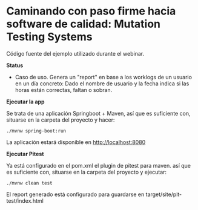 # Caminando con paso firme hacia software de calidad: **Mutation Testing Systems**

Código fuente del ejemplo utilizado durante el webinar.

**Status**
* Caso de uso. Genera un "report" en base a los worklogs de un usuario en un día concreto: Dado el nombre de usuario y la fecha indica si las horas están correctas, faltan o sobran.

**Ejecutar la app**

Se trata de una aplicación Springboot + Maven, así que es suficiente con, situarse en la carpeta del proyecto y hacer:

```./mvnw spring-boot:run```

La aplicación estará disponible en [http://localhost:8080](http://localhost:8080)

**Ejecutar Pitest**

Ya está configurado en el pom.xml el plugin de pitest para maven. así que es suficiente con, situarse en la carpeta del proyecto y ejecutar:

```./mvnw clean test```

El report generado está configurado para guardarse en target/site/pit-test/index.html
